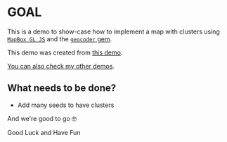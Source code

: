 # GOAL

This is a demo to show-case how to implement a map with clusters using [`MapBox GL JS`](https://docs.mapbox.com/mapbox-gl-js/example/cluster/) and the [`geocoder` gem](https://github.com/alexreisner/geocoder#geocoding-objects).

This demo was created from [this demo](git@github.com:andrerferrer/geocoder-map.git#goal).

[You can also check my other demos](https://github.com/andrerferrer/dedemos/blob/master/README.md#ded%C3%A9mos).

## What needs to be done?

- Add many seeds to have clusters

And we're good to go 🤓

Good Luck and Have Fun
